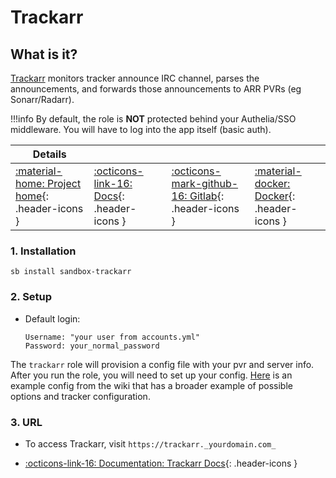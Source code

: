 # Trackarr

## What is it?

[Trackarr](https://gitlab.com/cloudb0x/trackarr) monitors tracker announce IRC channel, parses the announcements, and forwards those announcements to ARR PVRs (eg Sonarr/Radarr).

!!!info
    By default, the role is **NOT** protected behind your Authelia/SSO middleware. You will have to log into the app itself (basic auth).

| Details     |             |             |             |
|-------------|-------------|-------------|-------------|
| [:material-home: Project home](https://gitlab.com/cloudb0x/trackarr){: .header-icons } | [:octicons-link-16: Docs](https://gitlab.com/cloudb0x/trackarr/-/wikis/Configuration){: .header-icons } | [:octicons-mark-github-16: Gitlab](https://gitlab.com/cloudb0x/trackarr){: .header-icons } | [:material-docker: Docker](https://hub.docker.com/r/cloudb0x/trackarr){: .header-icons }|

### 1. Installation

``` shell
sb install sandbox-trackarr
```

### 2. Setup

- Default login:

  ``` { .yaml}
  Username: "your user from accounts.yml"
  Password: your_normal_password
  ```

The `trackarr` role will provision a config file with your pvr and server info. After you run the role, you will need to set up your config. [Here](https://gitlab.com/cloudb0x/trackarr/-/wikis/Configuration/Sample) is an example config from the wiki that has a broader example of possible options and tracker configuration.

### 3. URL

- To access Trackarr, visit `https://trackarr._yourdomain.com_`

- [:octicons-link-16: Documentation: Trackarr Docs](https://gitlab.com/cloudb0x/trackarr/-/wikis/Configuration){: .header-icons }
